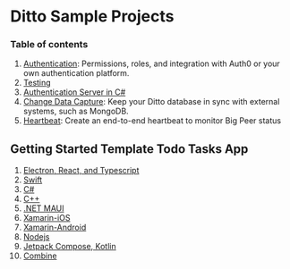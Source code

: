 # Ditto Sample Projects


### Table of contents

1. [Authentication](https://github.com/getditto/sample-authentication-permissions): Permissions, roles, and integration with Auth0 or your own authentication platform.
1. [Testing](/testing)
1. [Authentication Server in C#](/c-sharp-server)
1. [Change Data Capture](https://github.com/getditto/external-sync): Keep your Ditto database in sync with external systems, such as MongoDB.
1. [Heartbeat](https://github.com/getditto/heartbeat): Create an end-to-end heartbeat to monitor Big Peer status 

## Getting Started Template Todo Tasks App
1. [Electron, React, and Typescript](https://github.com/getditto/template-app-electron-react-ts-todo)
1. [Swift](https://github.com/getditto/template-app-swift-todo)
1. [C#](https://github.com/getditto/template-app-csharp-todo)
1. [C++](https://github.com/getditto/template-app-cpp-todo)
1. [.NET MAUI](https://github.com/getditto/template-app-maui-tasks-app)
1. [Xamarin-iOS](https://github.com/getditto/template-app-xamarin-ios-todo)
1. [Xamarin-Android](https://github.com/getditto/template-app-xamarin-android-todo)
1. [Nodejs](https://github.com/getditto/template-app-nodejs-todo)
1. [Jetpack Compose, Kotlin](https://github.com/getditto/template-app-jetpack-compose-kotlin-todo)
1. [Combine](https://github.com/getditto/Sample-app-Combine)
